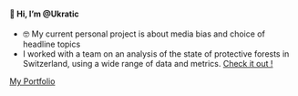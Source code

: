 #### 👋 Hi, I’m @Ukratic

- 🤓 My current personal project is about media bias and choice of headline topics
- I worked with a team on an analysis of the state of protective forests in Switzerland, using a wide range of data and metrics. [Check it out !](https://github.com/Ukratic/Protection-Forests)

[My Portfolio](https://ukratic.github.io/)
<!---
Ukratic/Ukratic is a ✨ special ✨ repository because its `README.md` (this file) appears on your GitHub profile.
You can click the Preview link to take a look at your changes.
--->
